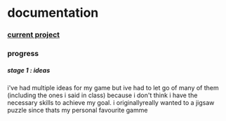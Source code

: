# documentation
### [current project]()
### progress
##### stage 1 : ideas
i've had multiple ideas for my game but ive had to let go of many of them (including the ones i said in class) because i don't think i have the necessary skills to achieve my goal. i originallyreally wanted to a jigsaw puzzle since thats my personal favourite gamme
